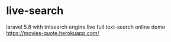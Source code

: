 # live-search

laravel 5.8 with tntsearch engine live full text-search
online demo https://movies-quote.herokuapp.com/
